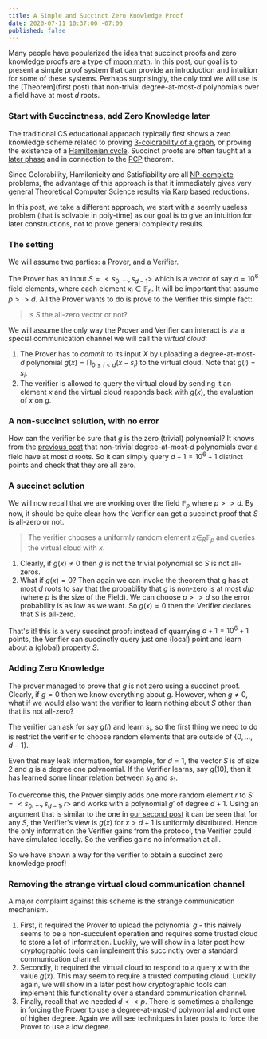```yaml
---
title: A Simple and Succinct Zero Knowledge Proof
date: 2020-07-11 10:37:00 -07:00
published: false
---
```


Many people have popularized the idea that succinct proofs and zero knowledge proofs are a type of [moon math](https://medium.com/@VitalikButerin/quadratic-arithmetic-programs-from-zero-to-hero-f6d558cea649). In this post, our goal is to present a simple proof system that can provide an introduction and intuition for some of these systems. Perhaps surprisingly, the only tool we will use is the [Theorem](first post) that non-trivial degree-at-most-$d$ polynomials over a field have at most $d$ roots. 

### Start with Succinctness, add Zero Knowledge later
The traditional CS educational approach typically first shows a zero knowledge scheme related to proving [3-colorability of a graph](https://crypto.stanford.edu/cs355/18sp/lec3.pdf), or proving the existence of a [Hamiltonian cycle](https://people.eecs.berkeley.edu/~sanjamg/classes/cs294-spring16/scribes/7.pdf). Succinct proofs are often taught at a [later phase](https://crypto.stanford.edu/cs355/19sp/lec17.pdf) and in connection to the [PCP](https://en.wikipedia.org/wiki/PCP_theorem) theorem.

Since Colorability, Hamilonicity and Satisfiability are all [NP-complete](https://en.wikipedia.org/wiki/NP-completeness) problems, the advantage of this approach is that it immediately gives very general Theoretical Computer Science results via [Karp based reductions](https://en.wikipedia.org/wiki/Polynomial-time_reduction). 

In this post, we take a different approach, we start with a seemly useless problem (that is solvable in poly-time) as our goal is to give an intuition for later constructions, not to prove general complexity results.

### The setting
We will assume two parties: a Prover, and a Verifier.

The Prover has an input $S=<s_0,\dots,s_{d-1}>$ which is a vector of say  $d=10^6$ field elements, where each element $x_i \in \mathbb{F}_p$. It will be important that assume $p>>d$. All the Prover wants to do is prove to the Verifier this simple fact:
> Is $S$ the all-zero vector or not?

We will assume the only way the Prover and Verifier can interact is via a special communication channel we will call the *virtual cloud*:
1. The Prover has to *commit* to its input $X$ by uploading a degree-at-most-$d$ polynomial $g(x)=\prod_{0 \leq i <d} (x-s_i)$ to the virtual cloud. Note that $g(i)=s_i$.
2. The verifier is allowed to query the virtual cloud by sending it an element $x$ and the virtual cloud responds back with $g(x)$, the evaluation of $x$ on $g$.


### A non-succinct solution, with no error
How can the verifier be sure that $g$ is the zero (trivial) polynomial? It knows from the [previous post](...) that non-trivial degree-at-most-$d$ polynomials over a field have at most $d$ roots. So it can simply query $d+1=10^6 +1$ distinct points and check that they are all zero.

### A succinct solution
We will now recall that we are working over the field $\mathbb{F}_p$ where $p>>d$. By now, it should be quite clear how the Verifier can get a succinct proof that $S$ is all-zero or not.

> The verifier chooses a uniformly random element $x \in_R \mathbb{F}_p$ and queries the virtual cloud with $x$.

1. Clearly, if $g(x) \neq 0$ then $g$ is not the trivial polynomial so $S$ is not all-zeros.
2. What if $g(x)=0$? Then again we can invoke the theorem that $g$ has at most $d$ roots to say that the probability that $g$ is non-zero is at most $d/p$ (where $p$ is the size of the Field). We can choose $p>>d$ so the error probability is as low as we want. So $g(x)=0$ then the Verifier declares that $S$ is all-zero.

That's it! this is a very succinct proof: instead of quarrying $d+1=10^6 +1$ points, the Verifier can succinctly query just one (local) point and learn about a (global) property $S$.

### Adding Zero Knowledge

The prover managed to prove that $g$ is not zero using a succinct proof. Clearly, if $g=0$ then we know everything about $g$. However, when $g\neq 0$, what if we would also want the verifier to learn nothing about $S$ other than that its not all-zero? 

The verifier can ask for say $g(i)$ and learn $s_i$, so the first thing we need to do is restrict the verifier to choose random elements that are outside of $\{0,\dots,d-1\}$. 

Even that may leak information, for example, for $d=1$, the vector $S$ is of size $2$ and $g$ is a degree one polynomial. If the Verifier learns, say $g(10)$, then it has learned some linear relation between $s_0$ and $s_1$.

To overcome this, the Prover simply adds one more random element $r$ to $S'=<s_0,\dots,s_{d-1}, r>$ and works with a polynomial $g'$ of degree $d+1$. Using an argument that is similar to the one in [our second post](...) it can be seen that for any $S$, the Verifier's view is $g(x)$ for $x>d+1$ is uniformly distributed. Hence the only information the Verifier gains from the protocol, the Verifier could have simulated locally. So the verifies gains no information at all.

So we have shown a way for the verifier to obtain a succinct zero knowledge proof!

### Removing the strange virtual cloud communication channel

A major complaint against this scheme is the strange communication mechanism.
1. First, it required the Prover to upload the polynomial $g$ - this naively seems to be a non-succulent operation and requires some trusted cloud to store a lot of information. Luckily, we will show in a later post how cryptographic tools can implement this succinctly over a standard communication channel.
2. Secondly, it required the virtual cloud to respond to a query $x$ with the value $g(x)$. This may seem to require a trusted computing cloud. Luckily again, we will show in a later post how cryptographic tools can implement this functionality over a standard communication channel.
3. Finally, recall that we needed $d<<p$. There is sometimes a challenge in forcing the Prover to use a degree-at-most-$d$ polynomial and not one of higher degree. Again we will see techniques in later posts to force the Prover to use a low degree.
 